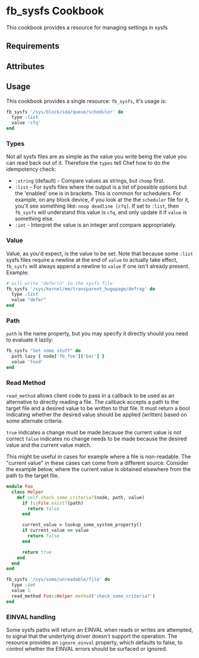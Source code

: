 fb_sysfs Cookbook
=================
This cookbook provides a resource for managing settings in sysfs

Requirements
------------

Attributes
----------

Usage
-----
This cookbook provides a single resource: `fb_sysfs`, it's usage is:

```ruby
fb_sysfs '/sys/block/sda/queue/scheduler' do
  type :list
  value 'cfq'
end
```

### Types
Not all sysfs files are as simple as the value you write being the value you can
read back out of it. Therefore the `types` tell Chef how to do the idempotency
check:

* `:string` (default) - Compare values as strings, but `chomp` first.
* `:list` - For sysfs files where the output is a list of possible options but
  the 'enabled' one is in brackets. This is common for schedulers. For example,
  on any block device, if you look at the the `scheduler` file for it, you'll
  see something like: `noop deadline [cfq]`. If set to `:list`, then `fb_sysfs`
  will understand this value is `cfq`, and only update it if `value` is
  something else.
* `:int` - Interpret the value is an integer and compare appropriately.

### Value
Value, as you'd expect, is the value to be set. Note that because some `:list`
sysfs files require a newline at the end of `value` to actually take effect,
`fb_sysfs` will always append a newline to `value` if one isn't already
present. Example:

```ruby
# will write "defer\n" to the sysfs file
fb_sysfs '/sys/kernel/mm/transparent_hugepage/defrag' do
  type :list
  value "defer"
end
```

### Path
`path` is the name property, but you may specify it directly should you need to
evaluate it lazily:

```ruby
fb_sysfs "Set some stuff" do
  path lazy { node['fb_foo']['bar'] }
  value 'food'
end
```

### Read Method
`read_method` allows client code to pass in a callback to be used as an
alternative to directly reading a file. The callback accepts a path to the
target file and a desired value to be written to that file. It must return a
bool indicating whether the desired value should be applied (written) based on
some alternate criteria.

`true` indicates a change must be made because the current value is not correct
`false` indicates no change needs to be made because the desired value and the
current value match.

This might be useful in cases for example where a file is non-readable. The
"current value" in these cases can come from a different source. Consider the
example below, where the current value is obtained elsewhere from the path to
the target file.

```ruby
module Foo
  class Helper
    def self.check_some_criteria?(node, path, value)
      if !::File.exist?(path)
        return false
      end

      current_value = lookup_some_system_property()
      if current_value == value
        return false
      end

      return true
    end
  end
end

fb_sysfs '/sys/some/unreadable/file' do
  type :int
  value 1
  read_method Foo::Helper.method('check_some_criteria?')
end
```

### EINVAL handling
Some sysfs paths will return an EINVAL when reads or writes are attempted, to
signal that the underlying driver doesn't support the operation. The resource
provides an `ignore_einval` property, which defaults to false, to control
whether the EINVAL errors should be surfaced or ignored.
